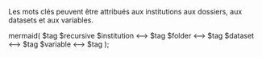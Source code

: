 Les mots clés peuvent être attribués aux institutions aux dossiers, aux datasets et aux variables.

mermaid(
  $tag $recursive
  $institution <--> $tag
  $folder <--> $tag
  $dataset <--> $tag
  $variable <--> $tag
);